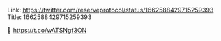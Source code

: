 Link:  https://twitter.com/reserveprotocol/status/1662588429715259393
Title: 1662588429715259393

👀 https://t.co/wATSNgf3ON